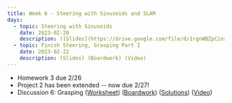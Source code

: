 ```yaml
---
title: Week 6 - Steering with Sinusoids and SLAM
days:
  - topic: Steering with Sinusoids
    date: 2023-02-20
    description: ([Slides](https://drive.google.com/file/d/1rgnWBZpCinxYVQVteNaSCeG98yRuLNkK/view?usp=drive_link)) (Boardwork) (Video) 
  - topic: Finish Steering, Grasping Part I
    date: 2023-02-22
    description: (Slides) (Boardwork) (Video)
---
```


- Homework 3 due 2/26
- Project 2 has been extended -- now due 2/27!
- Discussion 6: Grasping ([Worksheet](https://ucb-ee106.github.io/106b-sp24site/assets/disc/disc6_grasping.pdf)) ([Boardwork](https://ucb-ee106.github.io/106b-sp24site/assets/disc/disc6_boardwork.pdf)) ([Solutions](https://ucb-ee106.github.io/106b-sp24site/assets/disc/disc6_sols.pdf)) ([Video](https://youtu.be/YN4DD5oOMJ8))

<a id="Week7"></a>
